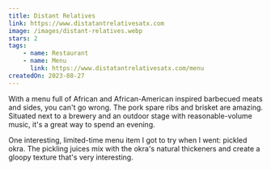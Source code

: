```yaml
---
title: Distant Relatives
link: https://www.distatantrelativesatx.com
image: /images/distant-relatives.webp
stars: 2
tags:
    - name: Restaurant
    - name: Menu
      link: https://www.distatantrelativesatx.com/menu
createdOn: 2023-08-27
---
```


With a menu full of African and African-American inspired barbecued meats and sides, you can't go wrong. The pork spare ribs and brisket are amazing. Situated next to a brewery and an outdoor stage with reasonable-volume music, it's a great way to spend an evening.

<aside>

One interesting, limited-time menu item I got to try when I went: pickled okra. The pickling juices mix with the okra's natural thickeners and create a gloopy texture that's very interesting.

</aside>
